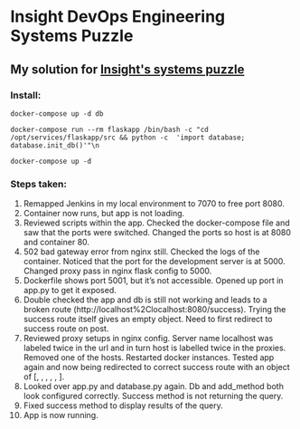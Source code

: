 # Insight DevOps Engineering Systems Puzzle

## My solution for [Insight's systems puzzle](https://github.com/InsightDataScience/systems-puzzle)

### Install:
```
docker-compose up -d db

docker-compose run --rm flaskapp /bin/bash -c "cd /opt/services/flaskapp/src && python -c  'import database; database.init_db()'"\n

docker-compose up -d
```

### Steps taken:

1. Remapped Jenkins in my local environment to 7070 to free port 8080.
2. Container now runs, but app is not loading. 
3. Reviewed scripts within the app. Checked the docker-compose file and saw that the ports were switched. Changed the ports so host is at 8080 and container 80.
4. 502 bad gateway error from nginx still. Checked the logs of the container. Noticed that the port for the development server is at 5000. Changed proxy pass in nginx flask config to 5000. 
5. Dockerfile shows port 5001, but it’s not accessible. Opened up port in app.py to get it exposed. 
6. Double checked the app and db is still not working and leads to a broken route (http://localhost%2Clocalhost:8080/success). Trying the success route itself gives an empty object. Need to first redirect to success route on post. 
7. Reviewed proxy setups in nginx config. Server name localhost was labeled twice in the url and in turn host is labelled twice in the proxies. Removed one of the hosts. Restarted docker instances. Tested app again and now being redirected to correct success route with an object of [, , , , , ]. 
8. Looked over app.py and database.py again. Db and add_method both look configured correctly. Success method is not returning the query.
9. Fixed success method to display results of the query. 
10. App is now running. 